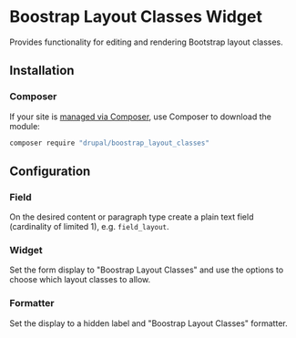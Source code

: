 # Boostrap Layout Classes Widget

Provides functionality for editing and rendering Bootstrap layout classes.

## Installation

### Composer
If your site is [managed via Composer](https://www.drupal.org/node/2718229), use Composer to download the module:

   ```sh
   composer require "drupal/boostrap_layout_classes"
   ```

## Configuration

### Field
On the desired content or paragraph type create a plain text field (cardinality of limited 1), e.g. `field_layout`.

### Widget
Set the form display to "Boostrap Layout Classes" and use the options to choose which layout classes to allow.

### Formatter
Set the display to a hidden label and "Boostrap Layout Classes" formatter.
